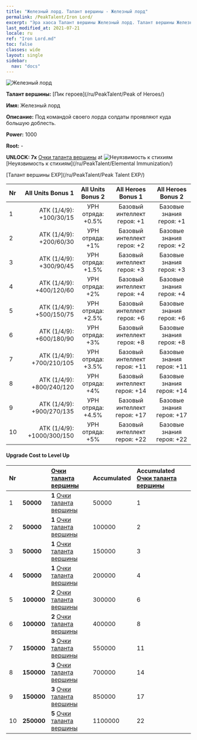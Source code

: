 ```yaml
---
title: "Железный лорд. Талант вершины - Железный лорд"
permalink: /PeakTalent/Iron Lord/
excerpt: "Эра хаоса Талант вершины Железный лорд. Талант вершины Железный лорд. Железный лорд"
last_modified_at: 2021-07-21
locale: ru
ref: "Iron Lord.md"
toc: false
classes: wide
layout: single
sidebar:
  nav: "docs"
---
```


  ![Железный лорд](/images/pt/talent_1008.png)

  **Талант вершины:** [Пик героев](/ru/PeakTalent/Peak of Heroes/)

  **Имя:** Железный лорд

  **Описание:** Под командой своего лорда солдаты проявляют куда большую доблесть.

  **Power:** 1000

  **Root:** -

  **UNLOCK: 7x** [Очки таланта вершины](/ItemsRU/con_934/) at ![Неуязвимость к стихиям](/images/pt/talent_1004.png) [Неуязвимость к стихиям](/ru/PeakTalent/Elemental Immunization/)

  [Талант вершины EXP](/ru/PeakTalent/Peak Talent EXP/)

  | Nr | All Units Bonus 1 | All Units Bonus 2 | All Heroes Bonus 1 | All Heroes Bonus 2 |
  |:---|--------------:|:-------------:|:-------------:|:-------------:|
  | 1 | АТК (1/4/9): +100/30/15 | УРН отряда: +0.5% | Базовый интеллект героя: +1 | Базовые знания героя: +1 |
  | 2 | АТК (1/4/9): +200/60/30 | УРН отряда: +1% | Базовый интеллект героя: +2 | Базовые знания героя: +2 |
  | 3 | АТК (1/4/9): +300/90/45 | УРН отряда: +1.5% | Базовый интеллект героя: +3 | Базовые знания героя: +3 |
  | 4 | АТК (1/4/9): +400/120/60 | УРН отряда: +2% | Базовый интеллект героя: +4 | Базовые знания героя: +4 |
  | 5 | АТК (1/4/9): +500/150/75 | УРН отряда: +2.5% | Базовый интеллект героя: +6 | Базовые знания героя: +6 |
  | 6 | АТК (1/4/9): +600/180/90 | УРН отряда: +3% | Базовый интеллект героя: +8 | Базовые знания героя: +8 |
  | 7 | АТК (1/4/9): +700/210/105 | УРН отряда: +3.5% | Базовый интеллект героя: +11 | Базовые знания героя: +11 |
  | 8 | АТК (1/4/9): +800/240/120 | УРН отряда: +4% | Базовый интеллект героя: +14 | Базовые знания героя: +14 |
  | 9 | АТК (1/4/9): +900/270/135 | УРН отряда: +4.5% | Базовый интеллект героя: +17 | Базовые знания героя: +17 |
  | 10 | АТК (1/4/9): +1000/300/150 | УРН отряда: +5% | Базовый интеллект героя: +22 | Базовые знания героя: +22 |


#### Upgrade Cost to Level Up

  | Nr | <i class="fas fa-coins"/> | [Очки таланта вершины](/ItemsRU/con_934/) | Accumulated <i class="fas fa-coins"/> | Accumulated [Очки таланта вершины](/ItemsRU/con_934/) |
  |:---|:--------------|:-------------|:-------------|:-------------|
  | 1 | **50000** | **1** [Очки таланта вершины](/ItemsRU/con_934/) | 50000 | 1 |
  | 2 | **50000** | **1** [Очки таланта вершины](/ItemsRU/con_934/) | 100000 | 2 |
  | 3 | **50000** | **1** [Очки таланта вершины](/ItemsRU/con_934/) | 150000 | 3 |
  | 4 | **50000** | **1** [Очки таланта вершины](/ItemsRU/con_934/) | 200000 | 4 |
  | 5 | **100000** | **2** [Очки таланта вершины](/ItemsRU/con_934/) | 300000 | 6 |
  | 6 | **100000** | **2** [Очки таланта вершины](/ItemsRU/con_934/) | 400000 | 8 |
  | 7 | **150000** | **3** [Очки таланта вершины](/ItemsRU/con_934/) | 550000 | 11 |
  | 8 | **150000** | **3** [Очки таланта вершины](/ItemsRU/con_934/) | 700000 | 14 |
  | 9 | **150000** | **3** [Очки таланта вершины](/ItemsRU/con_934/) | 850000 | 17 |
  | 10 | **250000** | **5** [Очки таланта вершины](/ItemsRU/con_934/) | 1100000 | 22 |
